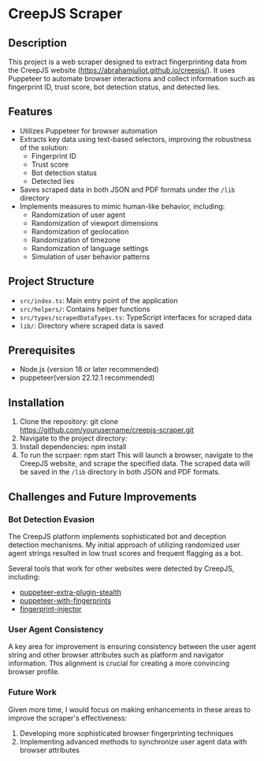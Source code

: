 # CreepJS Scraper

## Description
This project is a web scraper designed to extract fingerprinting data from the CreepJS website (https://abrahamjuliot.github.io/creepjs/). It uses Puppeteer to automate browser interactions and collect information such as fingerprint ID, trust score, bot detection status, and detected lies.

## Features
- Utilizes Puppeteer for browser automation
- Extracts key data using text-based selectors, improving the robustness of the solution:
  - Fingerprint ID
  - Trust score
  - Bot detection status
  - Detected lies
- Saves scraped data in both JSON and PDF formats under the `/lib` directory
- Implements measures to mimic human-like behavior, including:
  - Randomization of user agent
  - Randomization of viewport dimensions
  - Randomization of geolocation
  - Randomization of timezone
  - Randomization of language settings
  - Simulation of user behavior patterns

## Project Structure
- `src/index.ts`: Main entry point of the application
- `src/helpers/`: Contains helper functions
- `src/types/scrapedDataTypes.ts`: TypeScript interfaces for scraped data
- `lib/`: Directory where scraped data is saved

## Prerequisites
- Node.js (version 18 or later recommended)
- puppeteer(version 22.12.1 recommended)

## Installation
1. Clone the repository:
    git clone https://github.com/yourusername/creepjs-scraper.git
2. Navigate to the project directory:
3. Install dependencies:
     npm install
4. To run the scrpaer:
     npm start
This will launch a browser, navigate to the CreepJS website, and scrape the specified data. The scraped data will be saved in the `/lib` directory in both JSON and PDF formats.

## Challenges and Future Improvements

### Bot Detection Evasion
The CreepJS platform implements sophisticated bot and deception detection mechanisms. My initial approach of utilizing randomized user agent strings resulted in low trust scores and frequent flagging as a bot.

Several tools that work for other websites were detected by CreepJS, including:
- [puppeteer-extra-plugin-stealth](https://www.npmjs.com/package/puppeteer-extra-plugin-stealth)
- [puppeteer-with-fingerprints](https://www.npmjs.com/package/puppeteer-with-fingerprints)
- [fingerprint-injector](https://www.npmjs.com/package/fingerprint-injector)

### User Agent Consistency
A key area for improvement is ensuring consistency between the user agent string and other browser attributes such as platform and navigator information. This alignment is crucial for creating a more convincing browser profile.

### Future Work
Given more time, I would focus on making enhancements in these areas to improve the scraper's effectiveness:
1. Developing more sophisticated browser fingerprinting techniques
2. Implementing advanced methods to synchronize user agent data with browser attributes
